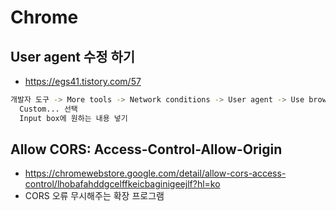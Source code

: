 # Chrome

## User agent 수정 하기
* https://egs41.tistory.com/57
```sh
개발자 도구 -> More tools -> Network conditions -> User agent -> Use browser default -> 체크 해제 ->
  Custom... 선택
  Input box에 원하는 내용 넣기
```

## Allow CORS: Access-Control-Allow-Origin
* https://chromewebstore.google.com/detail/allow-cors-access-control/lhobafahddgcelffkeicbaginigeejlf?hl=ko
* CORS 오류 무시해주는 확장 프로그램
